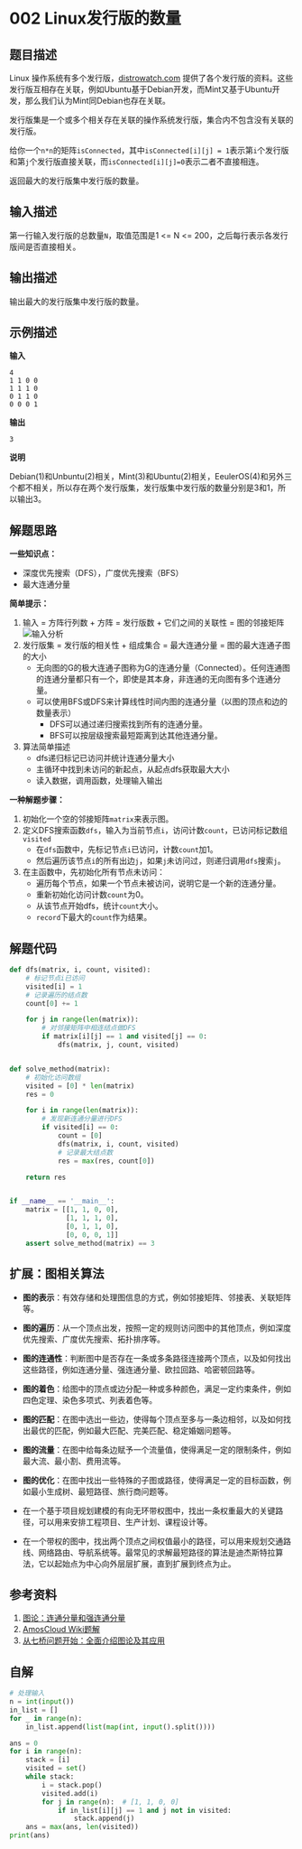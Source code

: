 # 002 Linux发行版的数量

## 题目描述

Linux 操作系统有多个发行版，[distrowatch.com](http://distrowatch.com/) 提供了各个发行版的资料。这些发行版互相存在关联，例如Ubuntu基于Debian开发，而Mint又基于Ubuntu开发，那么我们认为Mint同Debian也存在关联。

发行版集是一个或多个相关存在关联的操作系统发行版，集合内不包含没有关联的发行版。

给你一个`n*n`的矩阵`isConnected`，其中`isConnected[i][j] = 1`表示第`i`个发行版和第`j`个发行版直接关联，而`isConnected[i][j]=0`表示二者不直接相连。

返回最大的发行版集中发行版的数量。

## 输入描述

第一行输入发行版的总数量`N`，取值范围是1 <= N <= 200，之后每行表示各发行版间是否直接相关。

## 输出描述

输出最大的发行版集中发行版的数量。

## 示例描述

**输入**

```text
4
1 1 0 0
1 1 1 0
0 1 1 0
0 0 0 1
```

**输出**

```text
3
```

**说明**

Debian(1)和Unbuntu(2)相关，Mint(3)和Ubuntu(2)相关，EeulerOS(4)和另外三个都不相关，所以存在两个发行版集，发行版集中发行版的数量分别是3和1，所以输出3。

## 解题思路

**一些知识点：**

- 深度优先搜索（DFS），广度优先搜索（BFS）
- 最大连通分量

**简单提示：**

1. 输入 = 方阵行列数 + 方阵 = 发行版数 + 它们之间的关联性 = 图的邻接矩阵
   ![输入分析](images/002-001-sample-analysis.png)
2. 发行版集 = 发行版的相关性 + 组成集合 = 最大连通分量 = 图的最大连通子图的大小
    - 无向图的G的极大连通子图称为G的连通分量（Connected）。任何连通图的连通分量都只有一个，即使是其本身，非连通的无向图有多个连通分量。
    - 可以使用BFS或DFS来计算线性时间内图的连通分量（以图的顶点和边的数量表示）
        - DFS可以通过递归搜索找到所有的连通分量。
        - BFS可以按层级搜索最短距离到达其他连通分量。
3. 算法简单描述
    - dfs递归标记已访问并统计连通分量大小
    - 主循环中找到未访问的新起点，从起点dfs获取最大大小
    - 读入数据，调用函数，处理输入输出

**一种解题步骤：**

1. 初始化一个空的邻接矩阵`matrix`来表示图。
2. 定义DFS搜索函数`dfs`，输入为当前节点`i`，访问计数`count`，已访问标记数组`visited`
    - 在`dfs`函数中，先标记节点`i`已访问，计数`count`加1。
    - 然后遍历该节点`i`的所有出边`j`，如果`j`未访问过，则递归调用`dfs`搜索`j`。
3. 在主函数中，先初始化所有节点未访问：
    - 遍历每个节点，如果一个节点未被访问，说明它是一个新的连通分量。
    - 重新初始化访问计数`count`为0。
    - 从该节点开始dfs，统计`count`大小。
    - `record`下最大的`count`作为结果。

## 解题代码

```python
def dfs(matrix, i, count, visited):
    # 标记节点i已访问
    visited[i] = 1
    # 记录遍历的结点数
    count[0] += 1

    for j in range(len(matrix)):
        # 对邻接矩阵中相连结点做DFS
        if matrix[i][j] == 1 and visited[j] == 0:
            dfs(matrix, j, count, visited)


def solve_method(matrix):
    # 初始化访问数组    
    visited = [0] * len(matrix)
    res = 0

    for i in range(len(matrix)):
        # 发现新连通分量进行DFS 
        if visited[i] == 0:
            count = [0]
            dfs(matrix, i, count, visited)
            # 记录最大结点数
            res = max(res, count[0])

    return res


if __name__ == '__main__':
    matrix = [[1, 1, 0, 0],
              [1, 1, 1, 0],
              [0, 1, 1, 0],
              [0, 0, 0, 1]]
    assert solve_method(matrix) == 3
```

## 扩展：图相关算法

- **图的表示**：有效存储和处理图信息的方式，例如邻接矩阵、邻接表、关联矩阵等。
- **图的遍历**：从一个顶点出发，按照一定的规则访问图中的其他顶点，例如深度优先搜索、广度优先搜索、拓扑排序等。
- **图的连通性**：判断图中是否存在一条或多条路径连接两个顶点，以及如何找出这些路径，例如连通分量、强连通分量、欧拉回路、哈密顿回路等。
- **图的着色**：给图中的顶点或边分配一种或多种颜色，满足一定约束条件，例如四色定理、染色多项式、列表着色等。
- **图的匹配**：在图中选出一些边，使得每个顶点至多与一条边相邻，以及如何找出最优的匹配，例如最大匹配、完美匹配、稳定婚姻问题等。
- **图的流量**：在图中给每条边赋予一个流量值，使得满足一定的限制条件，例如最大流、最小割、费用流等。
- **图的优化**：在图中找出一些特殊的子图或路径，使得满足一定的目标函数，例如最小生成树、最短路径、旅行商问题等。

- 在一个基于项目规划建模的有向无环带权图中，找出一条权重最大的关键路径，可以用来安排工程项目、生产计划、课程设计等。
- 在一个带权的图中，找出两个顶点之间权值最小的路径，可以用来规划交通路线、网络路由、导航系统等。最常见的求解最短路径的算法是迪杰斯特拉算法，它以起始点为中心向外层层扩展，直到扩展到终点为止。

## 参考资料

1. [图论：连通分量和强连通分量](https://zhuanlan.zhihu.com/p/37792015)
2. [AmosCloud Wiki题解](https://wiki.amoscloud.com/zh/ProgramingPractice/NowCoder/Adecco/Topic0244)
3. [从七桥问题开始：全面介绍图论及其应用](https://zhuanlan.zhihu.com/p/34442520)

## 自解
```python
# 处理输入
n = int(input())
in_list = []
for _ in range(n):
    in_list.append(list(map(int, input().split())))

ans = 0
for i in range(n):
    stack = [i]
    visited = set()
    while stack:
        i = stack.pop()
        visited.add(i)
        for j in range(n):  # [1, 1, 0, 0]
            if in_list[i][j] == 1 and j not in visited:
                stack.append(j)
    ans = max(ans, len(visited))
print(ans)


```
